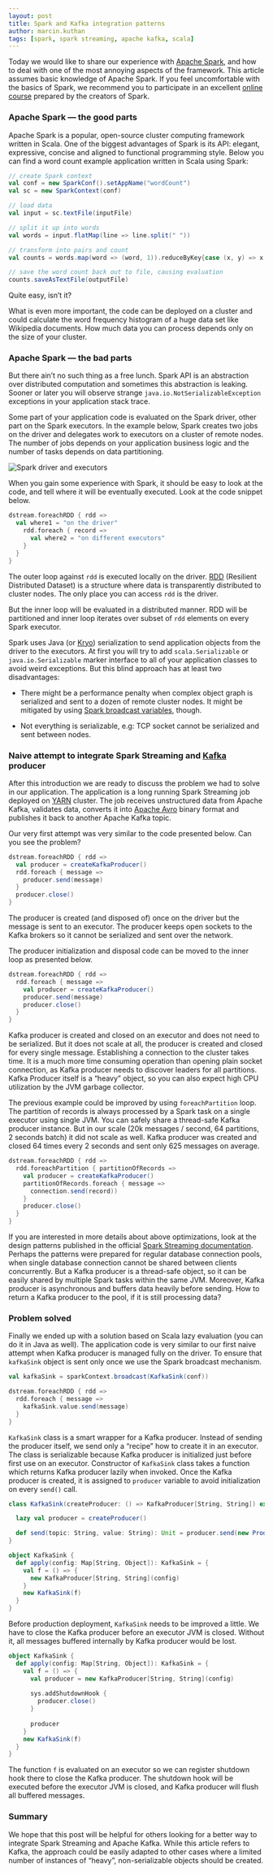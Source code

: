 ```yaml
---
layout: post
title: Spark and Kafka integration patterns
author: marcin.kuthan
tags: [spark, spark streaming, apache kafka, scala]
---
```


Today we would like to share our experience with [Apache Spark](http://spark.apache.org/), 
and how to deal with one of the most annoying aspects of the framework.
This article assumes basic knowledge of Apache Spark.
If you feel uncomfortable with the basics of Spark, we recommend you to participate in an excellent 
[online course](https://www.edx.org/course/introduction-big-data-apache-spark-uc-berkeleyx-cs100-1x) 
prepared by the creators of Spark.

### Apache Spark &mdash; the good parts

Apache Spark is a popular, open-source cluster computing framework written in Scala.
One of the biggest advantages of Spark is its API: elegant, expressive, concise and aligned to functional programming
style.
Below you can find a word count example application written in Scala using Spark:

```scala
// create Spark context
val conf = new SparkConf().setAppName("wordCount")
val sc = new SparkContext(conf)

// load data
val input = sc.textFile(inputFile)

// split it up into words
val words = input.flatMap(line => line.split(" "))

// transform into pairs and count 
val counts = words.map(word => (word, 1)).reduceByKey{case (x, y) => x + y}

// save the word count back out to file, causing evaluation
counts.saveAsTextFile(outputFile)
```

Quite easy, isn’t it?

What is even more important, the code can be deployed on a cluster and could calculate the word frequency histogram 
of a huge data set like Wikipedia documents.
How much data you can process depends only on the size of your cluster.

### Apache Spark &mdash; the bad parts

But there ain’t no such thing as a free lunch. 
Spark API is an abstraction over distributed computation and sometimes this abstraction is leaking. 
Sooner or later you will observe strange `java.io.NotSerializableException` exceptions in your application stack trace.

Some part of your application code is evaluated on the Spark driver, other part on the Spark executors.
In the example below, Spark creates two jobs on the driver and delegates work to executors on a cluster of remote 
nodes.
The number of jobs depends on your application business logic and the number of tasks depends on data partitioning.

![Spark driver and executors](img/articles/2015-07-16-spark-kafka-integration/spark-driver-executors.png)

When you gain some experience with Spark, it should be easy to look at the code, and tell where it will be 
eventually executed.
Look at the code snippet below. 

```scala
dstream.foreachRDD { rdd =>
  val where1 = "on the driver"
    rdd.foreach { record => 
      val where2 = "on different executors"
    }
  }
}
```

The outer loop against `rdd` is executed locally on the driver. 
[RDD](https://www.cs.berkeley.edu/~matei/papers/2012/nsdi_spark.pdf) (Resilient Distributed Dataset) is a structure 
where data is transparently distributed to cluster nodes.
The only place you can access `rdd` is the driver.

But the inner loop will be evaluated in a distributed manner. 
RDD will be partitioned and inner loop iterates over subset of `rdd` elements on every Spark executor.

Spark uses Java (or [Kryo](https://github.com/EsotericSoftware/kryo)) serialization to send application objects from 
the driver to the executors. 
At first you will try to add `scala.Serializable` or `java.io.Serializable` marker interface to all of your application 
classes to avoid weird exceptions.
But this blind approach has at least two disadvantages:

* There might be a performance penalty when complex object graph is serialized and sent to a dozen of remote cluster 
nodes. 
It might be mitigated by using 
[Spark broadcast variables](http://spark.apache.org/docs/latest/programming-guide.html#broadcast-variables), though.

* Not everything is serializable, e.g: TCP socket cannot be serialized and sent between nodes.

### Naive attempt to integrate Spark Streaming and [Kafka](http://kafka.apache.org/) producer

After this introduction we are ready to discuss the problem we had to solve in our application. 
The application is a long running Spark Streaming job deployed on 
[YARN](http://hadoop.apache.org/docs/current/hadoop-yarn/hadoop-yarn-site/YARN.html) cluster.
The job receives unstructured data from Apache Kafka, validates data, converts it into 
[Apache Avro](https://avro.apache.org/) binary format and publishes it back to another Apache Kafka topic.

Our very first attempt was very similar to the code presented below. 
Can you see the problem? 

```scala
dstream.foreachRDD { rdd =>
  val producer = createKafkaProducer()
  rdd.foreach { message =>
    producer.send(message)
  }
  producer.close()
}
```

The producer is created (and disposed of) once on the driver but the message is sent to an executor.
The producer keeps open sockets to the Kafka brokers so it cannot be serialized and sent over the network.

The producer initialization and disposal code can be moved to the inner loop as presented below. 

```scala
dstream.foreachRDD { rdd =>
  rdd.foreach { message =>
    val producer = createKafkaProducer()
    producer.send(message)
    producer.close()
  }
}
```

Kafka producer is created and closed on an executor and does not need to be serialized.
But it does not scale at all, the producer is created and closed for every single message. 
Establishing a connection to the cluster takes time. 
It is a much more time consuming operation than opening plain socket connection, as Kafka producer needs to discover 
leaders for all partitions.
Kafka Producer itself is a &ldquo;heavy&rdquo; object, so you can also expect high CPU utilization by the JVM garbage collector.

The previous example could be improved by using `foreachPartition` loop. 
The partition of records is always processed by a Spark task on a single executor using single JVM.
You can safely share a thread-safe Kafka producer instance.
But in our scale (20k messages / second, 64 partitions, 2 seconds batch) it did not scale as well.
Kafka producer was created and closed 64 times every 2 seconds and sent only 625 messages on average.

```scala
dstream.foreachRDD { rdd =>
  rdd.foreachPartition { partitionOfRecords =>
    val producer = createKafkaProducer()
    partitionOfRecords.foreach { message =>
      connection.send(record))
    }
    producer.close()
  }
}
```

If you are interested in more details about above optimizations, look at the design patterns published in the official 
[Spark Streaming documentation](http://spark.apache.org/docs/latest/streaming-programming-guide.html).
Perhaps the patterns were prepared for regular database connection pools, when single database connection cannot 
be shared between clients concurrently.
But a Kafka producer is a thread-safe object, so it can be easily shared by multiple Spark tasks within the same JVM. 
Moreover, Kafka producer is asynchronous and buffers data heavily before sending. 
How to return a Kafka producer to the pool, if it is still processing data?

### Problem solved 

Finally we ended up with a solution based on Scala lazy evaluation (you can do it in Java as well). 
The application code is very similar to our first naive attempt when Kafka producer is managed fully on the driver.
To ensure that `kafkaSink` object is sent only once we use the Spark broadcast mechanism. 

```scala
val kafkaSink = sparkContext.broadcast(KafkaSink(conf))

dstream.foreachRDD { rdd =>
  rdd.foreach { message =>
    kafkaSink.value.send(message)
  }
}
```

`KafkaSink` class is a smart wrapper for a Kafka producer. 
Instead of sending the producer itself, we send only a &ldquo;recipe&rdquo; how to create it in an executor.
The class is serializable because Kafka producer is initialized just before first use on an executor.
Constructor of `KafkaSink` class takes a function which returns Kafka producer lazily when invoked. 
Once the Kafka producer is created, it is assigned to `producer` variable to avoid initialization on every `send()` call.

```scala
class KafkaSink(createProducer: () => KafkaProducer[String, String]) extends Serializable {

  lazy val producer = createProducer()

  def send(topic: String, value: String): Unit = producer.send(new ProducerRecord(topic, value))
}

object KafkaSink {
  def apply(config: Map[String, Object]): KafkaSink = {
    val f = () => {
      new KafkaProducer[String, String](config)
    }
    new KafkaSink(f)
  }
}
```

Before production deployment, `KafkaSink` needs to be improved a little. 
We have to close the Kafka producer before an executor JVM is closed.
Without it, all messages buffered internally by Kafka producer would be lost.

```scala
object KafkaSink {
  def apply(config: Map[String, Object]): KafkaSink = {
    val f = () => {
      val producer = new KafkaProducer[String, String](config)
      
      sys.addShutdownHook {
        producer.close()
      }
      
      producer
    }
    new KafkaSink(f)
  }
}
```

The function `f` is evaluated on an executor so we can register shutdown hook there to close the Kafka producer.
The shutdown hook will be executed before the executor JVM is closed, and Kafka producer will flush all buffered 
messages.

### Summary

We hope that this post will be helpful for others looking for a better way to integrate Spark Streaming and 
Apache Kafka.
While this article refers to Kafka, the approach could be easily adapted to other cases where a limited 
number of instances of &ldquo;heavy&rdquo;, non-serializable objects should be created. 
